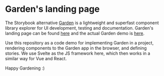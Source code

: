 # Garden's landing page

The Storybook alternative [Garden](https://github.com/rabbitdevelopment/garden) is a lightweight and superfast component library explorer for UI development, testing and documentation. Garden's landing page can be found [here](https://garden.rabbitdevelopment.com/) and the actual Garden demo is [here](https://gardendemo.rabbitdevelopment.com/).

 Use this repository as a code demo for implementing Garden in a project, rendering components to the Garden app in the browser, and defining stories. We use Svelte as the JS framework here, which then works in a similar way for Vue and React.

Happy Gardening :)
